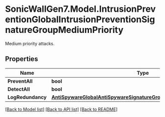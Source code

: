 # SonicWallGen7.Model.IntrusionPreventionGlobalIntrusionPreventionSignatureGroupMediumPriority
Medium priority attacks.

## Properties

Name | Type | Description | Notes
------------ | ------------- | ------------- | -------------
**PreventAll** | **bool** | Prevent all. | [optional] 
**DetectAll** | **bool** | Detect all. | [optional] 
**LogRedundancy** | [**AntiSpywareGlobalAntiSpywareSignatureGroupHighDangerLogRedundancy**](AntiSpywareGlobalAntiSpywareSignatureGroupHighDangerLogRedundancy.md) |  | [optional] 

[[Back to Model list]](../README.md#documentation-for-models) [[Back to API list]](../README.md#documentation-for-api-endpoints) [[Back to README]](../README.md)


